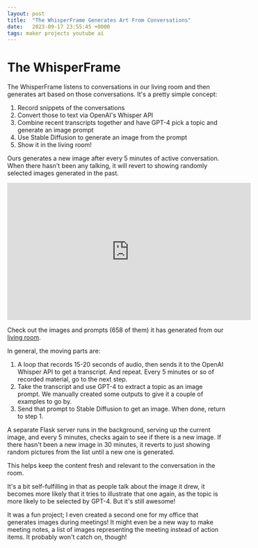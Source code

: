 ```yaml
---
layout: post
title:  "The WhisperFrame Generates Art From Conversations"
date:   2023-09-17 23:55:45 +0000
tags: maker projects youtube ai
---
```




# The WhisperFrame

The WhisperFrame listens to conversations in our living room and then generates art based on those conversations. It's a pretty simple concept:

1. Record snippets of the conversations
2. Convert those to text via OpenAI's Whisper API
3. Combine recent transcripts together and have GPT-4 pick a topic and generate an image prompt
5. Use Stable Diffusion to generate an image from the prompt
6. Show it in the living room!

Ours generates a new image after every 5 minutes of active conversation. When there hasn't been any talking, it will revert to showing randomly selected images generated in the past.

<iframe width="560" height="315" src="https://www.youtube.com/embed/PCUJBcXRGKw" title="YouTube video player" frameborder="0" allow="accelerometer; autoplay; clipboard-write; encrypted-media; gyroscope; picture-in-picture; web-share" allowfullscreen></iframe>

Check out the images and prompts (658 of them) it has generated from our <a href="https://whisperframe.morehavoc.com" target="_blank">living room</a>.

In general, the moving parts are:
1. A loop that records 15-20 seconds of audio, then sends it to the OpenAI Whisper API to get a transcript. And repeat. Every 5 minutes or so of recorded material, go to the next step.
2. Take the transcript and use GPT-4 to extract a topic as an image prompt. We manually created some outputs to give it a couple of examples to go by.
3. Send that prompt to Stable Diffusion to get an image. When done, return to step 1.

A separate Flask server runs in the background, serving up the current image, and every 5 minutes, checks again to see if there is a new image. If there hasn't been a new image in 30 minutes, it reverts to just showing random pictures from the list until a new one is generated.

This helps keep the content fresh and relevant to the conversation in the room.

It's a bit self-fulfilling in that as people talk about the image it drew, it becomes more likely that it tries to illustrate that one again, as the topic is more likely to be selected by GPT-4. But it's still awesome!

It was a fun project; I even created a second one for my office that generates images during meetings! It might even be a new way to make meeting notes, a list of images representing the meeting instead of action items. It probably won't catch on, though!